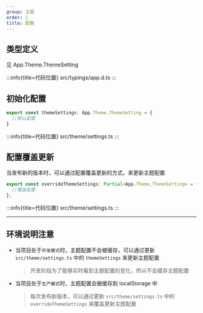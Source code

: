 ```yaml
---
group: 主题
order: 1
title: 配置
---
```


## 类型定义

见 App.Theme.ThemeSetting

:::info{title=代码位置}
src/typings/app.d.ts
:::



## 初始化配置

```ts
export const themeSettings: App.Theme.ThemeSetting = {
  //默认配置
}
```

:::info{title=代码位置}
src/theme/settings.ts
:::

## 配置覆盖更新

当发布新的版本时，可以通过配置覆盖更新的方式，来更新主题配置

```ts
export const overrideThemeSettings: Partial<App.Theme.ThemeSetting> = {
  //覆盖配置
};
```

:::info{title=代码位置}
src/theme/settings.ts
:::


---


## 环境说明<Badge type="warning">注意</Badge>

- 当项目处于`开发模式`时，主题配置不会被缓存，可以通过更新 `src/theme/settings.ts` 中的 `themeSettings` 来更新主题配置
  > 开发阶段为了能够实时看到主题配置的变化，所以不会缓存主题配置

- 当项目处于`生产模式`时，主题配置会被缓存到 localStorage 中
  > 每次发布新版本，可以通过更新 `src/theme/settings.ts` 中的 `overrideThemeSettings` 来覆盖更新主题配置
